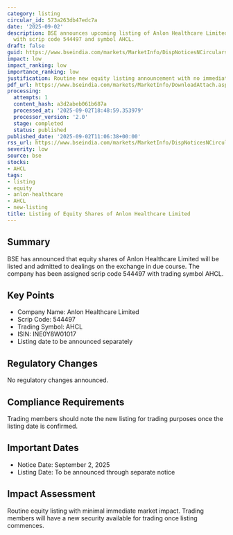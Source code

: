 ```yaml
---
category: listing
circular_id: 573a263db47edc7a
date: '2025-09-02'
description: BSE announces upcoming listing of Anlon Healthcare Limited equity shares
  with scrip code 544497 and symbol AHCL.
draft: false
guid: https://www.bseindia.com/markets/MarketInfo/DispNoticesNCirculars.aspx?Noticeid={3189BFBF-D71C-4227-97D5-2193D16AC5F4}&noticeno=20250902-17&dt=09/02/2025&icount=17&totcount=59&flag=0
impact: low
impact_ranking: low
importance_ranking: low
justification: Routine new equity listing announcement with no immediate market impact
pdf_url: https://www.bseindia.com/markets/MarketInfo/DownloadAttach.aspx?id=20250902-17&attachedId=
processing:
  attempts: 1
  content_hash: a3d2abeb061b687a
  processed_at: '2025-09-02T18:48:59.353979'
  processor_version: '2.0'
  stage: completed
  status: published
published_date: '2025-09-02T11:06:38+00:00'
rss_url: https://www.bseindia.com/markets/MarketInfo/DispNoticesNCirculars.aspx?Noticeid={3189BFBF-D71C-4227-97D5-2193D16AC5F4}&noticeno=20250902-17&dt=09/02/2025&icount=17&totcount=59&flag=0
severity: low
source: bse
stocks:
- AHCL
tags:
- listing
- equity
- anlon-healthcare
- AHCL
- new-listing
title: Listing of Equity Shares of Anlon Healthcare Limited
---
```


## Summary

BSE has announced that equity shares of Anlon Healthcare Limited will be listed and admitted to dealings on the exchange in due course. The company has been assigned scrip code 544497 with trading symbol AHCL.

## Key Points

- Company Name: Anlon Healthcare Limited
- Scrip Code: 544497
- Trading Symbol: AHCL
- ISIN: INE0Y8W01017
- Listing date to be announced separately

## Regulatory Changes

No regulatory changes announced.

## Compliance Requirements

Trading members should note the new listing for trading purposes once the listing date is confirmed.

## Important Dates

- Notice Date: September 2, 2025
- Listing Date: To be announced through separate notice

## Impact Assessment

Routine equity listing with minimal immediate market impact. Trading members will have a new security available for trading once listing commences.